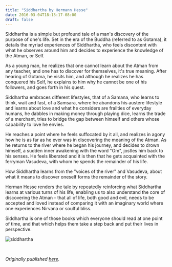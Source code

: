```yaml
---
title: "Siddhartha by Hermann Hesse"
date: 2016-03-04T18:13:17-08:00
draft: false
---
```


Siddhartha is a simple but profound tale of a man's discovery of the purpose of one's life. Set in the era of the Buddha (referred to as Gotama), it details the myriad experiences of Siddhartha, who feels discontent with what he observes around him and decides to experience the knowledge of the Atman, or Self.

As a young man, he realizes that one cannot learn about the Atman from any teacher, and one has to discover for themselves, it's true meaning. After hearing of Gotama, he visits him, and although he realizes he has conquered his Self, he explains to him why he cannot be one of his followers, and goes forth in his quest.

Siddhartha embraces different lifestyles, that of a Samana, who learns to think, wait and fast, of a Samsara, where he abandons his austere lifestyle and learns about love and what he considers are frailties of everyday humans, he dabbles in making money through playing dice, learns the trade of a merchant, tries to bridge the gap between himself and others whose capability to love he envies.

He reaches a point where he feels suffocated by it all, and realizes in agony how he is as far as he ever was in discovering the meaning of the Atman. As he returns to the river where he began his journey, and decides to drown himself, a sudden inner awakening with the word "Om", jostles him back to his senses. He feels liberated and it is then that he gets acquainted with the ferryman Vasudeva, with whom he spends the remainder of his life.

How Siddhartha learns from the "voices of the river" and Vasudeva, about what it means to discover oneself forms the remainder of the story.

Herman Hesse renders the tale by repeatedly reinforcing what Siddhartha learns at various turns of his life, enabling us to also understand the core of discovering the Atman - that all of life, both good and evil, needs to be accepted and loved instead of comparing it with an imaginary world where one experiences Nirvana or soulful bliss.

Siddhartha is one of those books which everyone should read at one point of time, and that which helps them take a step back and put their lives in perspective.

![siddhartha](/siddhartha.jpg)

&nbsp;&nbsp;

*Originally published [here](https://www.goodreads.com/review/show/1554105034).*